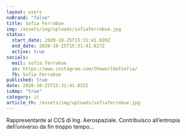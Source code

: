 ```yaml
---
layout: users
noBrand: "false"
title: Sofia Ferrabue
img: /assets/img/uploads/sofiaferrabue.jpg
status:
  start_date: 2020-10-25T15:31:41.020Z
  end_date: 2020-10-25T15:31:41.027Z
  active: true
socials:
  mail: sofia.ferrabue
  in: https://www.instagram.com/theworldofsofia/
  fb: Sofia Ferrabue
published: true
date: 2020-10-25T15:31:41.032Z
isAmp: "true"
category: it
article_th: /assets/img/uploads/sofiaferrabue.jpg
---
```

Rappresentante al CCS di Ing. Aerospaziale. Contribuisco all’entropia dell’universo da fin troppo tempo...